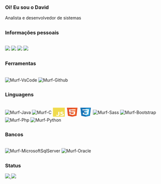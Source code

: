 ### Oi! Eu sou o David
Analista e desenvolvedor de sistemas

##
### Informações pessoais
<div style="display: inline_block"><br>
  <a href = "mailto:murfera@gmail.com"><img src="https://img.shields.io/badge/-Gmail-%23333?style=for-the-badge&logo=gmail&logoColor=white" target="_blank"></a>
 	<a href="https://twitter.com/Murfera" target="_blank"><img src="https://img.shields.io/badge/Twitter-1DA1F2?style=for-the-badge&logo=twitter&logoColor=white" target="_blank"></a>
<a href="https://github.com/Murfera" target="_blank"><img src="https://img.shields.io/badge/GitHub-100000?style=for-the-badge&logo=github&logoColor=white" target="_blank"></a>    
  <a href="https://www.facebook.com/david.nascimento.1048" target="_blank"><img src="https://img.shields.io/badge/Facebook-1877F2?style=for-the-badge&logo=facebook&logoColor=white" target="_blank"></a>  
</div>

##
### Ferramentas
<div style="table: inline_block"><br>
  <img align="center" alt="Murf-VsCode" height="30" width="40" src="https://cdn.jsdelivr.net/gh/devicons/devicon/icons/vscode/vscode-original.svg">
  <img align="center" alt="Murf-Github" height="50" width="60" src="https://cdn.jsdelivr.net/gh/devicons/devicon/icons/github/github-original-wordmark.svg">      
</div>  
  
##
### Linguagens
<div style="display: inline_block"><br>
  <img align="center" alt="Murf-Java" height="30" width="40" src="https://cdn.jsdelivr.net/gh/devicons/devicon/icons/java/java-original.svg">
  <img align="center" alt="Murf-C" height="30" width="40" src="https://cdn.jsdelivr.net/gh/devicons/devicon/icons/c/c-original.svg">
  <img align="center" alt="Murf-Js" height="30" width="40" src="https://raw.githubusercontent.com/devicons/devicon/master/icons/javascript/javascript-plain.svg">
  <img align="center" alt="Murf-HTML" height="30" width="40" src="https://raw.githubusercontent.com/devicons/devicon/master/icons/html5/html5-original.svg">
  <img align="center" alt="Murf-CSS" height="30" width="40" src="https://raw.githubusercontent.com/devicons/devicon/master/icons/css3/css3-original.svg">
  <img align="center" alt="Murf-Sass" height="30" width="40" src="https://cdn.jsdelivr.net/gh/devicons/devicon/icons/sass/sass-original.svg">
  <img align="center" alt="Murf-Bootstrap" height="30" width="40" src="https://cdn.jsdelivr.net/gh/devicons/devicon/icons/bootstrap/bootstrap-plain.svg">  
  <img align="center" alt="Murf-Php" height="30" width="40" src="https://cdn.jsdelivr.net/gh/devicons/devicon/icons/php/php-plain.svg">
  <img align="center" alt="Murf-Python" height="30" width="40" src="https://cdn.jsdelivr.net/gh/devicons/devicon/icons/python/python-original.svg">      
</div>

##
### Bancos
<div style="display: inline_block"><br>
  <img align="center" alt="Murf-MicrosoftSqlServer" height="50" width="60" src="https://cdn.jsdelivr.net/gh/devicons/devicon/icons/microsoftsqlserver/microsoftsqlserver-plain.svg">
  <img align="center" alt="Murf-Oracle" height="50" width="60" src="https://cdn.jsdelivr.net/gh/devicons/devicon/icons/oracle/oracle-original.svg">  
</div>

##
### Status
 <div>
  <a href="https://github.com/Murfera">
  <img height="180em" src="https://github-readme-stats.vercel.app/api?username=murfera&show_icons=true&theme=dark&include_all_commits=true&count_private=true"/>
  <img height="130em" src="https://github-readme-stats.vercel.app/api/top-langs/?username=murfera&layout=compact&langs_count=7&theme=dark"/>
</div>


